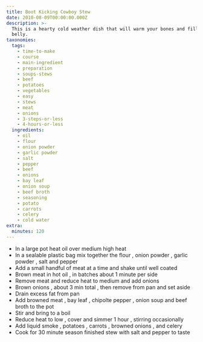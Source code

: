 ```yaml
---
title: Boot Kicking Cowboy Stew
date: 2010-08-09T00:00:00.000Z
description: >-
  This is a hearty cold weather dish that will warm your bones and fill up your
  belly.
taxonomies:
  tags:
    - time-to-make
    - course
    - main-ingredient
    - preparation
    - soups-stews
    - beef
    - potatoes
    - vegetables
    - easy
    - stews
    - meat
    - onions
    - 3-steps-or-less
    - 4-hours-or-less
  ingredients:
    - oil
    - flour
    - onion powder
    - garlic powder
    - salt
    - pepper
    - beef
    - onions
    - bay leaf
    - onion soup
    - beef broth
    - seasoning
    - potato
    - carrots
    - celery
    - cold water
extra:
  minutes: 120
---
```

 - In a large pot heat oil over medium high heat
 - In a sealable plastic bag mix together the flour , onion powder , garlic powder , salt and pepper
 - Add a small handful of meat at a time and shake until well coated
 - Brown meat in hot oil , in batches about 1 minute per side
 - Remove meat and reduce heat to medium and add onions
 - Brown onions , about 3 min total , then remove from pan and set aside
 - Drain excess fat from pan
 - Add browned meat , bay leaf , chipolte pepper , onion soup and beef broth to the pot
 - Stir and bring to a boil
 - Reduce heat to low , cover and simmer 1 hour , stirring occasionally
 - Add liquid smoke , potatoes , carrots , browned onions , and celery
 - Cook for 30 minute season finished stew with salt and pepper to taste

